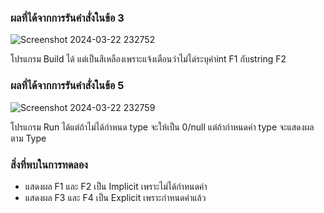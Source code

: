### ผลที่ได้จากการรันคำสั่งในข้อ 3

![Screenshot 2024-03-22 232752](https://github.com/KanyakornPuengmon/03376836-OOP-2566-Lab-05/assets/144195697/b4b2fd88-7b87-4dce-b6b2-df864f56ae44)


โปรแกรม Build ได้ แต่เป็นสีเหลืองเพราะแจ้งเตือนว่าไม่ได่ระบุค่าint F1 กับstring F2

### ผลที่ได้จากการรันคำสั่งในข้อ 5

![Screenshot 2024-03-22 232759](https://github.com/KanyakornPuengmon/03376836-OOP-2566-Lab-05/assets/144195697/e9bf5249-cfe6-4adc-9d92-33e0a95d6246)

โปรแกรม Run ได้แต่ถ้าไม่ได้กำหนด type จะให้เป็น 0/null แต่ถ้ากำหนดค่า type จะแสดงผลตาม Type

### สิ่งที่พบในการทดลอง
- แสดงผล F1 และ F2 เป็น Implicit เพราะไม่ได้กำหนดค่า
- แสดงผล F3 และ F4 เป็น Explicit เพราะกำหนดค่าแล้ว
